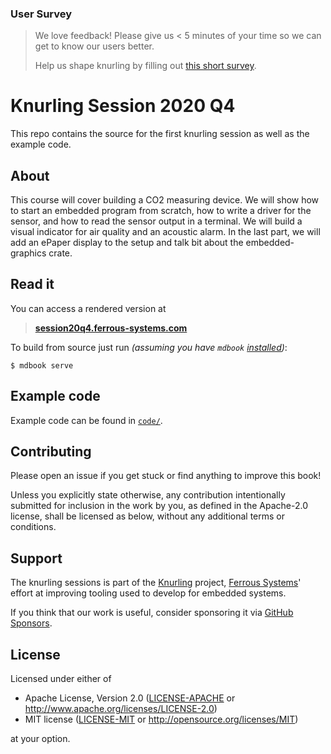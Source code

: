 ### User Survey

> We love feedback! Please give us < 5 minutes of your time so we can get to know our users better.
> 
> Help us shape knurling by filling out [this short survey](https://forms.office.com/r/aMfHG79N9K).


# Knurling Session 2020 Q4

This repo contains the source for the first knurling session as well as the example code.

## About
This course will cover building a CO2 measuring device. We will show how to start an embedded program from scratch, how to write a driver for the sensor, and how to read the sensor output in a terminal. We will build a visual indicator for air quality and an acoustic alarm. In the last part, we will add an ePaper display to the setup and talk bit about the embedded-graphics crate.

## Read it
You can access a rendered version at
> [**session20q4.ferrous-systems.com**](https://session20q4.ferrous-systems.com)

To build from source just run *(assuming you have `mdbook` [installed])*:
``` console
$ mdbook serve
```

## Example code
Example code can be found in [`code/`](./code/).

## Contributing
Please open an issue if you get stuck or find anything to improve this book!

Unless you explicitly state otherwise, any contribution intentionally submitted
for inclusion in the work by you, as defined in the Apache-2.0 license, shall be
licensed as below, without any additional terms or conditions.

## Support

The knurling sessions is part of the [Knurling] project, [Ferrous Systems]' effort at
improving tooling used to develop for embedded systems.

If you think that our work is useful, consider sponsoring it via [GitHub
Sponsors].

## License

Licensed under either of
- Apache License, Version 2.0 ([LICENSE-APACHE](LICENSE-APACHE) or
  http://www.apache.org/licenses/LICENSE-2.0)
- MIT license ([LICENSE-MIT](LICENSE-MIT) or http://opensource.org/licenses/MIT)

at your option.

[Knurling]: https://knurling.ferrous-systems.com/
[Ferrous Systems]: https://ferrous-systems.com/
[GitHub Sponsors]: https://github.com/sponsors/knurling-rs
[installed]: https://github.com/rust-lang/mdBook#installation
